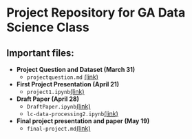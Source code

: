 # Project Repository for GA Data Science Class

## Important files:

- **Project Question and Dataset (March 31)**
	- `projectquestion.md` [(link)](projectquestion.md)
- **First Project Presentation (April 21)**
	- `project1.ipynb`[(link)](project1.ipynb)
- **Draft Paper (April 28)**
	- `DraftPaper.ipynb`[(link)](DraftPaper.ipynb)
	- `lc-data-processing2.ipynb`[(link)](lc-data-processing2.ipynb)
- **Final project presentation and paper (May 19)**
	- `final-project.md`[(link)](final-project.md)

